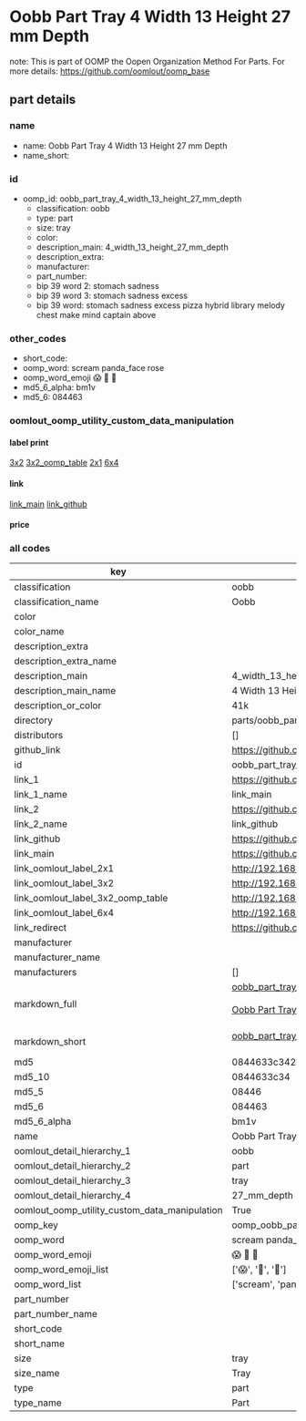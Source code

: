 # Oobb Part Tray 4 Width 13 Height 27 mm Depth  

note: This is part of OOMP the Oopen Organization Method For Parts. For more details: https://github.com/oomlout/oomp_base

##  part details
  







### name
* name: Oobb Part Tray 4 Width 13 Height 27 mm Depth
* name_short: 
### id
* oomp_id: oobb_part_tray_4_width_13_height_27_mm_depth
  * classification: oobb
  * type: part
  * size: tray
  * color: 
  * description_main: 4_width_13_height_27_mm_depth
  * description_extra: 
  * manufacturer: 
  * part_number: 
  * bip 39 word 2: stomach sadness
  * bip 39 word 3: stomach sadness excess
  * bip 39 word: stomach sadness excess pizza hybrid library melody chest make mind captain above

### other_codes
* short_code: 
* oomp_word: scream panda_face rose
* oomp_word_emoji :scream: :panda_face: :rose:
* md5_6_alpha: bm1v
* md5_6: 084463






### oomlout_oomp_utility_custom_data_manipulation
#### label print
[3x2](http://192.168.1.245:1112/?label=oomp%20bm1v)
[3x2_oomp_table](http://192.168.1.108:1112/?label=oomp%20bm1v)
[2x1](http://192.168.1.242:1112/?label=oomp%20bm1v)
[6x4](http://192.168.1.55:1112/?label=oomp%20bm1v)    

#### link

[link_main](https://github.com/oomlout/oomlout_oomp_version_1_messy/tree/main/parts/oobb_part_tray_4_width_13_height_27_mm_depth) [link_github](https://github.com/oomlout/oomlout_oomp_version_1_messy/tree/main/parts/oobb_part_tray_4_width_13_height_27_mm_depth)                             

#### price







### all codes 
| key | value |  
| --- | --- |  
| classification | oobb |  
| classification_name | Oobb |  
| color |  |  
| color_name |  |  
| description_extra |  |  
| description_extra_name |  |  
| description_main | 4_width_13_height_27_mm_depth |  
| description_main_name | 4 Width 13 Height 27 mm Depth |  
| description_or_color | 41k |  
| directory | parts/oobb_part_tray_4_width_13_height_27_mm_depth |  
| distributors | [] |  
| github_link | https://github.com/oomlout/oomlout_oomp_part_src/tree/main/parts/oobb_part_tray_4_width_13_height_27_mm_depth |  
| id | oobb_part_tray_4_width_13_height_27_mm_depth |  
| link_1 | https://github.com/oomlout/oomlout_oomp_version_1_messy/tree/main/parts/oobb_part_tray_4_width_13_height_27_mm_depth |  
| link_1_name | link_main |  
| link_2 | https://github.com/oomlout/oomlout_oomp_version_1_messy/tree/main/parts/oobb_part_tray_4_width_13_height_27_mm_depth |  
| link_2_name | link_github |  
| link_github | https://github.com/oomlout/oomlout_oomp_version_1_messy/tree/main/parts/oobb_part_tray_4_width_13_height_27_mm_depth |  
| link_main | https://github.com/oomlout/oomlout_oomp_version_1_messy/tree/main/parts/oobb_part_tray_4_width_13_height_27_mm_depth |  
| link_oomlout_label_2x1 | http://192.168.1.242:1112/?label=oomp%20bm1v |  
| link_oomlout_label_3x2 | http://192.168.1.245:1112/?label=oomp%20bm1v |  
| link_oomlout_label_3x2_oomp_table | http://192.168.1.108:1112/?label=oomp%20bm1v |  
| link_oomlout_label_6x4 | http://192.168.1.55:1112/?label=oomp%20bm1v |  
| link_redirect | https://github.com/oomlout/oomlout_oomp_version_1_messy/tree/main/parts/oobb_part_tray_4_width_13_height_27_mm_depth |  
| manufacturer |  |  
| manufacturer_name |  |  
| manufacturers | [] |  
| markdown_full | [oobb_part_tray_4_width_13_height_27_mm_depth](none)<br>[](none)<br>[Oobb Part Tray 4 Width 13 Height 27 Mm Depth](none)<br><br> |  
| markdown_short | [oobb_part_tray_4_width_13_height_27_mm_depth](none)<br><br> |  
| md5 | 0844633c3427915204380a5a9d2f7eb1 |  
| md5_10 | 0844633c34 |  
| md5_5 | 08446 |  
| md5_6 | 084463 |  
| md5_6_alpha | bm1v |  
| name | Oobb Part Tray 4 Width 13 Height 27 mm Depth |  
| oomlout_detail_hierarchy_1 | oobb |  
| oomlout_detail_hierarchy_2 | part |  
| oomlout_detail_hierarchy_3 | tray |  
| oomlout_detail_hierarchy_4 | 27_mm_depth |  
| oomlout_oomp_utility_custom_data_manipulation | True |  
| oomp_key | oomp_oobb_part_tray_4_width_13_height_27_mm_depth |  
| oomp_word | scream panda_face rose |  
| oomp_word_emoji | :scream: :panda_face: :rose: |  
| oomp_word_emoji_list | [':scream:', ':panda_face:', ':rose:'] |  
| oomp_word_list | ['scream', 'panda_face', 'rose'] |  
| part_number |  |  
| part_number_name |  |  
| short_code |  |  
| short_name |  |  
| size | tray |  
| size_name | Tray |  
| type | part |  
| type_name | Part |  
